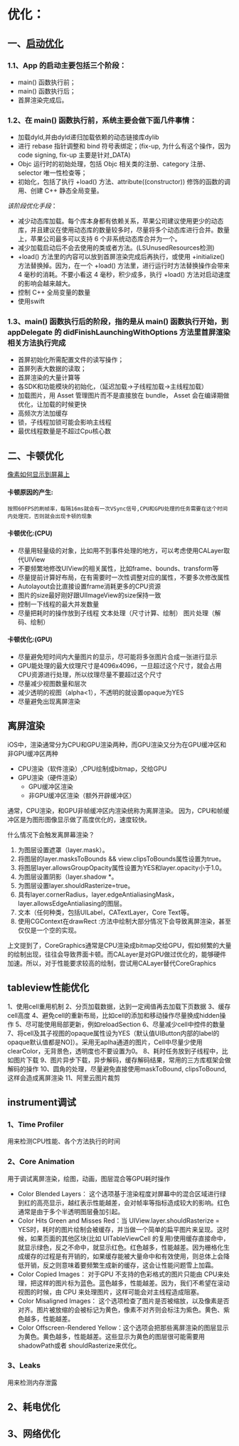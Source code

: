# 优化：

## 一、[启动优化](https://www.jianshu.com/p/b19cd03eea68)

### 1.1、App 的启动主要包括三个阶段：

- main() 函数执行前；
- main() 函数执行后；
- 首屏渲染完成后。


### 1.2、在 main() 函数执行前，系统主要会做下面几件事情：

* 加载dyld,并由dyld递归加载依赖的动态链接库dylib
* 进行 rebase 指针调整和 bind 符号表绑定；(fix-up, 为什么有这个操作，因为code signing, fix-up 主要是针对_DATA)
* Objc 运行时的初始处理，包括 Objc 相关类的注册、category 注册、selector 唯一性检查等；
* 初始化，包括了执行 +load() 方法、attribute((constructor)) 修饰的函数的调用、创建 C++ 静态全局变量。
 
*该阶段优化手段*：
* 减少动态库加载。每个库本身都有依赖关系，苹果公司建议使用更少的动态库，并且建议在使用动态库的数量较多时，尽量将多个动态库进行合并。数量上，苹果公司最多可以支持 6 个非系统动态库合并为一个。
* 减少加载启动后不会去使用的类或者方法。(LSUnusedResources检测)
* +load() 方法里的内容可以放到首屏渲染完成后再执行，或使用 +initialize() 方法替换掉。因为，在一个 +load() 方法里，进行运行时方法替换操作会带来 4 毫秒的消耗。不要小看这 4 毫秒，积少成多，执行 +load() 方法对启动速度的影响会越来越大。
* 控制 C++ 全局变量的数量
*  使用swift
 
### 1.3、main() 函数执行后的阶段，指的是从 main() 函数执行开始，到 appDelegate 的 didFinishLaunchingWithOptions 方法里首屏渲染相关方法执行完成

* 首屏初始化所需配置文件的读写操作；
* 首屏列表大数据的读取；
* 首屏渲染的大量计算等
* 各SDK和功能模块的初始化，（延迟加载->子线程加载->主线程加载）
* 加载图片，用 Asset 管理图片而不是直接放在 bundle， Asset 会在编译期做优化，让加载的时候更快
* 高频次方法加缓存
* 锁，子线程加锁可能会影响主线程
* 最优线程数量是不超过Cpu核心数

## 二、卡顿优化
[像素如何显示到屏幕上](https://www.objc.io/issues/3-views/moving-pixels-onto-the-screen/)

#### 卡顿原因的产生:

    按照60FPS的刷帧率，每隔16ms就会有一次VSync信号,CPU和GPU处理的任务需要在这个时间内处理完，否则就会出现卡顿的现象

#### 卡顿优化:(CPU)

* 尽量用轻量级的对象，比如用不到事件处理的地方，可以考虑使用CALayer取代UIView
* 不要频繁地修改UIView的相关属性，比如frame、bounds、transform等
* 尽量提前计算好布局，在有需要时一次性调整对应的属性，不要多次修改属性
* Autolayout会比直接设置frame消耗更多的CPU资源
* 图片的size最好刚好跟UIImageView的size保持一致
* 控制一下线程的最大并发数量
* 尽量把耗时的操作放到子线程 文本处理（尺寸计算、绘制） 图片处理（解码、绘制）

#### 卡顿优化:(GPU)

* 尽量避免短时间内大量图片的显示，尽可能将多张图片合成一张进行显示
* GPU能处理的最大纹理尺寸是4096x4096，一旦超过这个尺寸，就会占用CPU资源进行处理，所以纹理尽量不要超过这个尺寸
* 尽量减少视图数量和层次
* 减少透明的视图（alpha<1），不透明的就设置opaque为YES
* 尽量避免出现离屏渲染

## 离屏渲染
iOS中，渲染通常分为CPU和GPU渲染两种，而GPU渲染又分为在GPU缓冲区和非GPU缓冲区两种

- CPU渲染（软件渲染）,CPU绘制成bitmap，交给GPU
- GPU渲染（硬件渲染） 
    - GPU缓冲区渲染
    - 非GPU缓冲区渲染（额外开辟缓冲区）
    
通常，CPU渲染，和GPU非帧缓冲区内渲染统称为离屏渲染。
因为，CPU和帧缓冲区是为图形图像显示做了高度优化的，速度较快。

什么情况下会触发离屏幕渲染？

1. 为图层设置遮罩（layer.mask）。
2. 将图层的layer.masksToBounds && view.clipsToBounds属性设置为true。
3. 将图层layer.allowsGroupOpacity属性设置为YES和layer.opacity小于1.0。
4. 为图层设置阴影（layer.shadow *。
5. 为图层设置layer.shouldRasterize=true。
6. 具有layer.cornerRadius，layer.edgeAntialiasingMask，layer.allowsEdgeAntialiasing的图层。
7. 文本（任何种类，包括UILabel，CATextLayer，Core Text等。
8. 使用CGContext在drawRect :方法中绘制大部分情况下会导致离屏渲染，甚至仅仅是一个空的实现。

上文提到了，CoreGraphics通常是CPU渲染成bitmap交给GPU，假如频繁的大量的绘制出现，往往会导致界面卡顿。而CALayer是对GPU做过优化的，能够硬件加速。所以，对于性能要求较高的绘制，尝试用CALayer替代CoreGraphics

## tableview性能优化

1、使用cell重用机制
2、分页加载数据，达到一定阀值再去加载下页数据
3、缓存cell高度
4、避免cell的重新布局，比如cell的添加和移动操作尽量换成hidden操作
5、尽可能使用局部更新，例如reloadSection
6、尽量减少cell中控件的数量
7、将cell及其子视图的opaque属性设为YES（默认值UIButton内部的label的opaque默认值都是NO]）。采用无aplha通道的图片，Cell中尽量少使用clearColor，无背景色，透明度也不要设置为0。
8、耗时任务放到子线程中，比如图片下载
9、图片异步下载，异步解码，缓存解码结果，常用的三方库框架会做解码的操作
10、圆角的处理，尽量避免直接使用maskToBound, clipsToBound, 这样会造成离屏渲染
11、阿里云图片裁剪

## instrument调试
### 1、Time Profiler
用来检测CPU性能、各个方法执行的时间


### 2、Core Animation

用于调试离屏渲染，绘图，动画，图层混合等GPU耗时操作

- Color Blended Layers： 这个选项基于渲染程度对屏幕中的混合区域进行绿到红的高亮显示，越红表示性能越差，会对帧率等指标造成较大的影响。红色通常是由于多个半透明图层叠加引起。
- Color Hits Green and Misses Red：当 UIView.layer.shouldRasterize = YES时，耗时的图片绘制会被缓存，并当做一个简单的扁平图片来呈现。这时候，如果页面的其他区块(比如 UITableViewCell 的复用)使用缓存直接命中，就显示绿色，反之不命中，就显示红色。红色越多，性能越差。因为栅格化生成缓存的过程是有开销的，如果缓存能被大量命中和有效使用，则总体上会降低开销，反之则意味着要频繁生成新的缓存，这会让性能问题雪上加霜。
- Color Copied Images： 对于GPU 不支持的色彩格式的图片只能由 CPU来处理，把这样的图片标为蓝色。蓝色越多，性能越差。因为，我们不希望在滚动视图的时候，由 CPU 来处理图片，这样可能会对主线程造成阻塞。
- Color Misaligned Images： 这个选项检查了图片是否被缩放，以及像素是否对齐。图片被放缩的会被标记为黄色，像素不对齐则会标注为紫色。黄色、紫色越多，性能越差。
- Color Offscreen-Rendered Yellow：这个选项会把那些离屏渲染的图层显示为黄色。黄色越多，性能越差。这些显示为黄色的图层很可能需要用 shadowPath或者 shouldRasterize来优化。

### 3、Leaks
用来检测内存泄露


## 2、耗电优化

## 3、网络优化